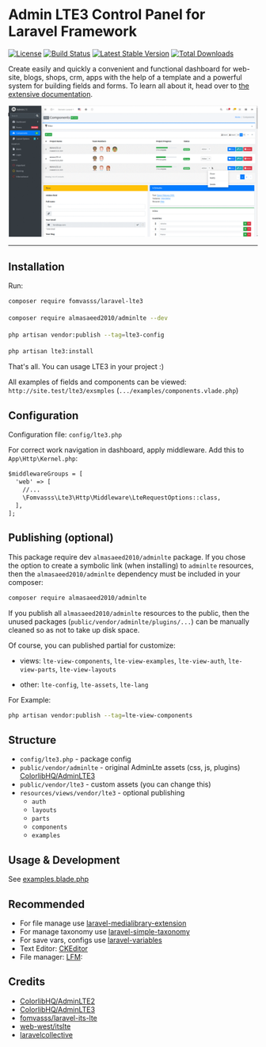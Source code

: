 # Admin LTE3 Control Panel for Laravel Framework

[![License](https://img.shields.io/packagist/l/fomvasss/laravel-lte3.svg?style=for-the-badge)](https://packagist.org/packages/fomvasss/laravel-lte3)
[![Build Status](https://img.shields.io/github/stars/fomvasss/laravel-lte3.svg?style=for-the-badge)](https://github.com/fomvasss/laravel-lte3)
[![Latest Stable Version](https://img.shields.io/packagist/v/fomvasss/laravel-lte3.svg?style=for-the-badge)](https://packagist.org/packages/fomvasss/laravel-lte3)
[![Total Downloads](https://img.shields.io/packagist/dt/fomvasss/laravel-lte3.svg?style=for-the-badge)](https://packagist.org/packages/fomvasss/laravel-lte3)

Create easily and quickly a convenient and functional dashboard for web-site, blogs, shops, crm, apps with the help of a template and a powerful system for building fields and forms.
To learn all about it, head over to [the extensive documentation](https://fomvasss.github.io/laravel-lte3-docs/).

![screenshot](public/img/screen.gif)

----------


## Installation

Run:

```bash
composer require fomvasss/laravel-lte3

composer require almasaeed2010/adminlte --dev

php artisan vendor:publish --tag=lte3-config

php artisan lte3:install
```

That's all. You can usage LTE3 in your project :)


All examples of fields and components can be viewed: `http://site.test/lte3/exsmples` (`.../examples/components.vlade.php`)


## Configuration

Configuration file: `config/lte3.php`

For correct work navigation in dashboard, apply middleware. Add this to `App\Http\Kernel.php`:

```
$middlewareGroups = [
  'web' => [
    //...
    \Fomvasss\Lte3\Http\Middleware\LteRequestOptions::class,
  ],
];
```


## Publishing (optional)

This package require dev `almasaeed2010/adminlte` package.
If you chose the option to create a symbolic link (when installing) to `adminlte` resources,
then the `almasaeed2010/adminlte` dependency must be included in your composer:

```bash
composer require almasaeed2010/adminlte
```
If you publish all `almasaeed2010/adminlte` resources to the public,
then the unused packages (`public/vendor/adminlte/plugins/...`) can be
manually cleaned so as not to take up disk space.


Of course, you can published partial for customize:

- views:
`lte-view-components`, `lte-view-examples`, `lte-view-auth`, `lte-view-parts`, `lte-view-layouts`

- other:
`lte-config`, `lte-assets`, `lte-lang`

For Example:

```bash
php artisan vendor:publish --tag=lte-view-components
```


## Structure

- `config/lte3.php` - package config
- `public/vendor/adminlte` - original AdminLte assets (css, js, plugins) [ColorlibHQ/AdminLTE3](https://adminlte.io/themes/v3/)
- `public/vendor/lte3` - custom assets (you can change this)
- `resources/views/vendor/lte3` - optional publishing
  - `auth`
  - `layouts`
  - `parts`
  - `components`
  - `examples`


## Usage & Development

See [examples.blade.php](https://github.com/fomvasss/laravel-lte3/blob/master/resources/views/examples/components.blade.php)


## Recommended

- For file manage use [laravel-medialibrary-extension](https://github.com/fomvasss/laravel-medialibrary-extension)
- For manage taxonomy use [laravel-simple-taxonomy](https://github.com/fomvasss/laravel-simple-taxonomy)
- For save vars, configs use [laravel-variables](https://github.com/fomvasss/laravel-variables)
- Text Editor: [CKEditor](https://github.com/UniSharp/laravel-ckeditor)
- File manager: [LFM](https://github.com/UniSharp/laravel-filemanager):


## Credits
- [ColorlibHQ/AdminLTE2](https://adminlte.io/themes/AdminLTE/)
- [ColorlibHQ/AdminLTE3](https://adminlte.io/themes/v3/)
- [fomvasss/laravel-its-lte](https://github.com/fomvasss/laravel-its-lte)
- [web-west/itslte](https://github.com/web-west/itslte)
- [laravelcollective](https://laravelcollective.com/docs/6.x/html)
